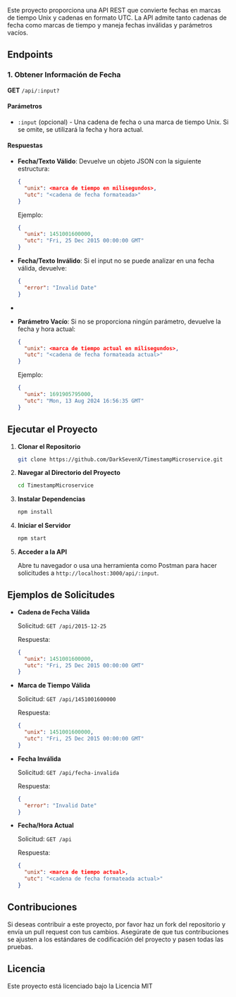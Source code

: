 
Este proyecto proporciona una API REST que convierte fechas en marcas de tiempo Unix y cadenas en formato UTC. La API admite tanto cadenas de fecha como marcas de tiempo y maneja fechas inválidas y parámetros vacíos.

## Endpoints

### 1. Obtener Información de Fecha

**GET** `/api/:input?`

#### Parámetros

- `:input` (opcional) - Una cadena de fecha o una marca de tiempo Unix. Si se omite, se utilizará la fecha y hora actual.

#### Respuestas

- **Fecha/Texto Válido**: Devuelve un objeto JSON con la siguiente estructura:
  ```json
  {
    "unix": <marca de tiempo en milisegundos>,
    "utc": "<cadena de fecha formateada>"
  }
  ```

  Ejemplo:
  ```json
  {
    "unix": 1451001600000,
    "utc": "Fri, 25 Dec 2015 00:00:00 GMT"
  }
  ```

- **Fecha/Texto Inválido**: Si el input no se puede analizar en una fecha válida, devuelve:
  ```json
  {
    "error": "Invalid Date"
  }
*  ```

- **Parámetro Vacío**: Si no se proporciona ningún parámetro, devuelve la fecha y hora actual:
  ```json
  {
    "unix": <marca de tiempo actual en milisegundos>,
    "utc": "<cadena de fecha formateada actual>"
  }
  ```

  Ejemplo:
  ```json
  {
    "unix": 1691905795000,
    "utc": "Mon, 13 Aug 2024 16:56:35 GMT"
  }
  ```

## Ejecutar el Proyecto

1. **Clonar el Repositorio**

   ```bash
   git clone https://github.com/DarkSevenX/TimestampMicroservice.git
   ```

2. **Navegar al Directorio del Proyecto**

   ```bash
   cd TimestampMicroservice
   ```

3. **Instalar Dependencias**

   ```bash
   npm install
   ```

4. **Iniciar el Servidor**

   ```bash
   npm start
   ```

5. **Acceder a la API**

   Abre tu navegador o usa una herramienta como Postman para hacer solicitudes a `http://localhost:3000/api/:input`.

## Ejemplos de Solicitudes

- **Cadena de Fecha Válida**

  Solicitud: `GET /api/2015-12-25`

  Respuesta:
  ```json
  {
    "unix": 1451001600000,
    "utc": "Fri, 25 Dec 2015 00:00:00 GMT"
  }
  ```

- **Marca de Tiempo Válida**

  Solicitud: `GET /api/1451001600000`

  Respuesta:
  ```json
  {
    "unix": 1451001600000,
    "utc": "Fri, 25 Dec 2015 00:00:00 GMT"
  }
  ```

- **Fecha Inválida**

  Solicitud: `GET /api/fecha-invalida`

  Respuesta:
  ```json
  {
    "error": "Invalid Date"
  }
  ```

- **Fecha/Hora Actual**

  Solicitud: `GET /api`

  Respuesta:
  ```json
  {
    "unix": <marca de tiempo actual>,
    "utc": "<cadena de fecha formateada actual>"
  }
  ```

## Contribuciones

Si deseas contribuir a este proyecto, por favor haz un fork del repositorio y envía un pull request con tus cambios. Asegúrate de que tus contribuciones se ajusten a los estándares de codificación del proyecto y pasen todas las pruebas.

## Licencia

Este proyecto está licenciado bajo la Licencia MIT 
